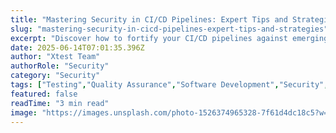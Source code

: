 ```yaml
---
title: "Mastering Security in CI/CD Pipelines: Expert Tips and Strategies"
slug: "mastering-security-in-cicd-pipelines-expert-tips-and-strategies"
excerpt: "Discover how to fortify your CI/CD pipelines against emerging cyber threats in our latest blog post. Dive into practical insights and essential safeguards to ensure seamless, secure software delivery. Dont let your development process be the weakest link in your security chain - read more today!"
date: 2025-06-14T07:01:35.396Z
author: "Xtest Team"
authorRole: "Security"
category: "Security"
tags: ["Testing","Quality Assurance","Software Development","Security","Vulnerability"]
featured: false
readTime: "3 min read"
image: "https://images.unsplash.com/photo-1526374965328-7f61d4dc18c5?w=1200&h=600&fit=crop"
---
```



